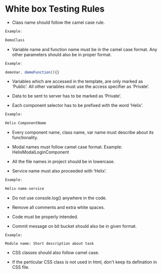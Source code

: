 # White box Testing Rules



* Class name should follow the camel case rule. 

```typescript
Example: 

DemoClass
```

* Variable name and function name must be in the camel case format. Any other parameters should also be in proper format.

```typescript
Example: 

demoVar, demoFunction(){}
```

* Variables which are accessed in the template, are only marked as ‘Public’. All other variables must use the access specifier as ‘Private’.

* Data to be sent to server has to be marked as ‘Private’.

* Each component selector has to be prefixed with the word ‘Helix’.

```typescript
Example: 

Helix-ComponentName
```

* Every component name, class name, var name must describe about its functionality.

* Modal names must follow camel case format. Example: HelixModalLoginComponent

* All the file names in project should be in lowercase.

* Service name must also proceeded with ‘Helix’.

```typescript
Example: 

Helix-name-service
```


* Do not use console.log() anywhere in the code.

* Remove all comments and extra white spaces.

* Code must be properly intended.

* Commit message on bit bucket should also be in given format.

```
Example: 

Module name: Short description about task
```

* CSS classes should also follow camel case.

* If the perticular CSS class is not used in html, don't keep its defination in CSS file.
